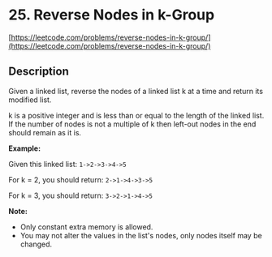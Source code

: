 # 25. Reverse Nodes in k-Group

[https://leetcode.com/problems/reverse-nodes-in-k-group/](https://leetcode.com/problems/reverse-nodes-in-k-group/)

## Description

Given a linked list, reverse the nodes of a linked list k at a time and return its modified list.

k is a positive integer and is less than or equal to the length of the linked list. If the number of nodes is not a multiple of k then left-out nodes in the end should remain as it is.

**Example:**

Given this linked list: `1->2->3->4->5`

For k = 2, you should return: `2->1->4->3->5`

For k = 3, you should return: `3->2->1->4->5`

**Note:**

* Only constant extra memory is allowed.
* You may not alter the values in the list's nodes, only nodes itself may be changed.

